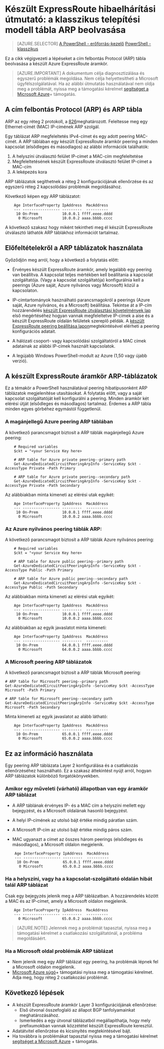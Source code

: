 <properties
   pageTitle="Készült ExpressRoute hibaelhárítási útmutató: az első ARP táblák |} Microsoft Azure"
   description="Ez az oldal utasításokat az ARP táblázatok egy készült ExpressRoute áramkör ismerteti."
   documentationCenter="na"
   services="expressroute"
   authors="ganesr"
   manager="carolz"
   editor="tysonn"/>
<tags
   ms.service="expressroute"
   ms.devlang="na"
   ms.topic="article"
   ms.tgt_pltfrm="na"
   ms.workload="infrastructure-services"
   ms.date="10/10/2016"
   ms.author="ganesr"/>

# <a name="expressroute-troubleshooting-guide-getting-arp-tables-in-the-classic-deployment-model"></a>Készült ExpressRoute hibaelhárítási útmutató: a klasszikus telepítési modell tábla ARP beolvasása

> [AZURE.SELECTOR]
[A PowerShell - erőforrás-kezelő](expressroute-troubleshooting-arp-resource-manager.md)
[PowerShell - klasszikus](expressroute-troubleshooting-arp-classic.md)

Ez a cikk végigvezeti a lépéseket a cím felbontás Protocol (ARP) tábla beolvasása a készült Azure ExpressRoute áramkör.

>[AZURE.IMPORTANT] A dokumentum célja diagnosztizálása és egyszerű problémák megoldása. Nem célja helyettesítheti a Microsoft ügyfélszolgálatával. Ha az alábbi útmutatás használatával nem oldja meg a problémát, nyissa meg a támogatási kérelmet [segítséget a Microsoft Azure](https://portal.azure.com/?#blade/Microsoft_Azure_Support/HelpAndSupportBlade)+ támogatás.

## <a name="address-resolution-protocol-arp-and-arp-tables"></a>A cím felbontás Protocol (ARP) és ARP tábla
ARP az egy réteg 2 protokoll, a [826](https://tools.ietf.org/html/rfc826)meghatározott. Feleltesse meg egy Ethernet-címét (MAC) IP-címének ARP szolgál.

Egy táblázat ARP megfeleltetés IPv4-címet és egy adott peering MAC-címét. A ARP táblában egy készült ExpressRoute áramkör peering a minden kapcsolat (elsődleges és másodlagos) az alábbi információk találhatók:

1. A helyszíni útválasztó felület IP-címet a MAC-cím megfeleltetése
2. Megfeleltetésének készült ExpressRoute útválasztó felület IP-címet a MAC-cím
3. A leképezés kora

ARP táblázatok segíthetnek a réteg 2 konfigurációjának ellenőrzése és az egyszerű réteg 2 kapcsolódási problémák megoldásához.

Következő képen egy ARP táblázatot:

        Age InterfaceProperty IpAddress  MacAddress    
        --- ----------------- ---------  ----------    
         10 On-Prem           10.0.0.1 ffff.eeee.dddd
          0 Microsoft         10.0.0.2 aaaa.bbbb.cccc


A következő szakasz hogy miként tekintheti meg él készült ExpressRoute útválasztó láthatók ARP táblákhoz információt tartalmaz.

## <a name="prerequisites-for-using-arp-tables"></a>Előfeltételekről a ARP táblázatok használata

Győződjön meg arról, hogy a következő a folytatás előtt:

 - Érvényes készült ExpressRoute áramkör, amely legalább egy peering van beállítva. A kapcsolat teljes mértékben kell beállítania a kapcsolat szolgáltatója. (Vagy a kapcsolat szolgáltatója) konfigurálnia kell a peerings (Azure saját, Azure nyilvános vagy Microsoft) közül a kapcsolaton.

 - IP-címtartományok használható parancsmagokról a peerings (Azure saját, Azure nyilvános, és a Microsoft) beállítása. Tekintse át a IP-cím hozzárendelés [készült ExpressRoute útválasztási követelmények lap](expressroute-routing.md) első megértéséhez hogyan vannak megfeleltetve IP-címek a aise és a készült ExpressRoute oldalán felületek szereplő példák. A [készült ExpressRoute peering beállítása lapon](expressroute-howto-routing-classic.md)megtekintésével elérheti a peering konfigurációs adatait.

 - A hálózati csoport- vagy kapcsolódási szolgáltatóról a MAC címek adatainak az alábbi IP-címek használt kapcsolatok.

 - A legújabb Windows PowerShell-modult az Azure (1,50 vagy újabb verzió).

## <a name="arp-tables-for-your-expressroute-circuit"></a>A készült ExpressRoute áramkör ARP-táblázatok
Ez a témakör a PowerShell használatával peering hibatípusonként ARP táblázatok megjelenítése utasításokat. A folytatás előtt, vagy a saját kapcsolat szolgáltatóját kell konfigurálni a peering. Minden áramkör két elérési útját (elsődleges és másodlagos) tartalmaz. Érdemes a ARP tábla minden egyes görbéhez egymástól függetlenül.

### <a name="arp-tables-for-azure-private-peering"></a>A magánjellegű Azure peering ARP táblában
A következő parancsmagot biztosít a ARP táblák magánjellegű Azure peering:

        # Required variables
        $ckt = "<your Service Key here>

        # ARP table for Azure private peering--primary path
        Get-AzureDedicatedCircuitPeeringArpInfo -ServiceKey $ckt -AccessType Private -Path Primary

        # ARP table for Azure private peering--secondary path
        Get-AzureDedicatedCircuitPeeringArpInfo -ServiceKey $ckt -AccessType Private -Path Secondary

Az alábbiakban minta kimeneti az elérési utak egyikét:

        Age InterfaceProperty IpAddress  MacAddress    
        --- ----------------- ---------  ----------    
         10 On-Prem           10.0.0.1 ffff.eeee.dddd
          0 Microsoft         10.0.0.2 aaaa.bbbb.cccc


### <a name="arp-tables-for-azure-public-peering"></a>Az Azure nyilvános peering táblák ARP:
A következő parancsmagot biztosít a ARP táblák Azure nyilvános peering:

        # Required variables
        $ckt = "<your Service Key here>

        # ARP table for Azure public peering--primary path
        Get-AzureDedicatedCircuitPeeringArpInfo -ServiceKey $ckt -AccessType Public -Path Primary

        # ARP table for Azure public peering--secondary path
        Get-AzureDedicatedCircuitPeeringArpInfo -ServiceKey $ckt -AccessType Public -Path Secondary

Az alábbiakban minta kimeneti az elérési utak egyikét:

        Age InterfaceProperty IpAddress  MacAddress    
        --- ----------------- ---------  ----------    
         10 On-Prem           10.0.0.1 ffff.eeee.dddd
          0 Microsoft         10.0.0.2 aaaa.bbbb.cccc


Az alábbiakban az egyik javaslatot minta kimeneti:

        Age InterfaceProperty IpAddress  MacAddress    
        --- ----------------- ---------  ----------    
         10 On-Prem           64.0.0.1 ffff.eeee.dddd
          0 Microsoft         64.0.0.2 aaaa.bbbb.cccc


### <a name="arp-tables-for-microsoft-peering"></a>A Microsoft peering ARP táblázatok
A következő parancsmagot biztosít a ARP táblák Microsoft peering:

    # ARP table for Microsoft peering--primary path
    Get-AzureDedicatedCircuitPeeringArpInfo -ServiceKey $ckt -AccessType Microsoft -Path Primary

    # ARP table for Microsoft peering--secondary path
    Get-AzureDedicatedCircuitPeeringArpInfo -ServiceKey $ckt -AccessType Microsoft -Path Secondary


Minta kimeneti az egyik javaslatot az alább látható:

        Age InterfaceProperty IpAddress  MacAddress    
        --- ----------------- ---------  ----------    
         10 On-Prem           65.0.0.1 ffff.eeee.dddd
          0 Microsoft         65.0.0.2 aaaa.bbbb.cccc


## <a name="how-to-use-this-information"></a>Ez az információ használata
Egy peering ARP táblázata Layer 2 konfigurálása és a csatlakozás ellenőrzéséhez használható. Ez a szakasz áttekintést nyújt arról, hogyan ARP táblázatok különböző forgatókönyvekben.

### <a name="arp-table-when-a-circuit-is-in-an-operational-expected-state"></a>Amikor egy műveleti (várható) állapotban van egy áramkör ARP táblázat

 - A ARP táblának érvényes IP- és a MAC cím a helyszíni mellett egy bejegyzést, és a Microsoft oldalának hasonló bejegyzést.
 - A helyi IP-címének az utolsó bájt értéke mindig páratlan szám.
 - A Microsoft IP-cím az utolsó bájt értéke mindig páros szám.
 - MAC ugyanazt a címet az összes három peerings (elsődleges és másodlagos), a Microsoft oldalon megjelenik.


        Age InterfaceProperty IpAddress  MacAddress    
        --- ----------------- ---------  ----------    
         10 On-Prem           65.0.0.1 ffff.eeee.dddd
          0 Microsoft         65.0.0.2 aaaa.bbbb.cccc

### <a name="arp-table-when-its-on-premises-or-when-the-connectivity-provider-side-has-problems"></a>Ha a helyszíni, vagy ha a kapcsolat-szolgáltató oldalán hibát talál ARP táblázat

 Csak egy bejegyzés jelenik meg a ARP táblázatban. A hozzárendelés között a MAC és az IP-címet, amely a Microsoft oldalon megjelenik.

        Age InterfaceProperty IpAddress  MacAddress    
        --- ----------------- ---------  ----------    
          0 Microsoft         65.0.0.2 aaaa.bbbb.cccc

>[AZURE.NOTE] Jelennek meg a problémát tapasztal, nyissa meg a támogatási kérelmet a csatlakozási szolgáltatónál, a probléma megoldásáért.


### <a name="arp-table-when-the-microsoft-side-has-problems"></a>Ha a Microsoft oldal problémák ARP táblázat

 - Nem jelenik meg egy ARP táblázat egy peering, ha problémák lépnek fel a Microsoft oldalon megjelenik.
 -  [Microsoft Azure súgó](https://portal.azure.com/?#blade/Microsoft_Azure_Support/HelpAndSupportBlade)+ támogatási nyissa meg a támogatási kérelmet. Adja meg, hogy réteg 2 csatlakozási problémát.

## <a name="next-steps"></a>Következő lépések

 - A készült ExpressRoute áramkör Layer 3 konfigurációjának ellenőrzése:
     - Első útvonal összefoglaló az állapot BGP tanfolyamainkat meghatározásához.
     - Ismerkedés a egy útvonal táblázatból megállapíthatja, hogy mely prefixumokban vannak közzététel készült ExpressRoute keresztül.
 - Adatátvitel ellenőrzése és kicsinyítés megtekintésével bájt.
 - Ha továbbra is problémákat tapasztal nyissa meg a támogatási kérelmet [segítséget a Microsoft Azure](https://portal.azure.com/?#blade/Microsoft_Azure_Support/HelpAndSupportBlade) + támogatás.
